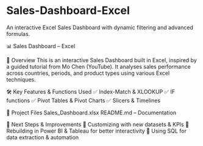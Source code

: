 # Sales-Dashboard-Excel
An interactive Excel Sales Dashboard with dynamic filtering and advanced formulas.

📊 Sales Dashboard – Excel

🚀 Overview
This is an interactive Sales Dashboard built in Excel, inspired by a guided tutorial from Mo Chen (YouTube). It analyses sales performance across countries, periods, and product types using various Excel techniques.

🛠️ Key Features & Functions Used
✅ Index-Match & XLOOKUP 
✅ IF functions 
✅ Pivot Tables & Pivot Charts
✅ Slicers & Timelines


📂 Project Files
Sales_Dashboard.xlsx
README.md – Documentation

🚀 Next Steps & Improvements
🔹 Customizing with new datasets & KPIs
🔹 Rebuilding in Power BI & Tableau for better interactivity
🔹 Using SQL for data extraction & automation
